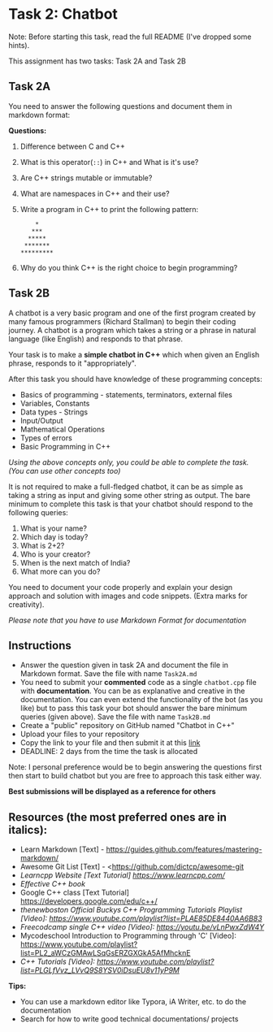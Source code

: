 # Task 2: Chatbot

Note: Before starting this task, read the full README (I've dropped some hints).

This assignment has two tasks: Task 2A and Task 2B

## Task 2A

You need to answer the following questions and document them in markdown format:

**Questions:**

1. Difference between C and C++

2. What is this operator(`::`) in C++ and What is it's use?

3. Are C++ strings mutable or immutable?

4. What are namespaces in C++ and their use?

5. Write a program in C++ to print the following pattern:

   ```
       *
      ***
     *****
    *******
   *********
   ```

6. Why do you think C++ is the right choice to begin programming?

## Task 2B

A chatbot is a very basic program and one of the first program created by many famous programmers (Richard Stallman) to begin their coding journey. A chatbot is a program which takes a string or a phrase in natural language (like English) and responds to that phrase.

Your task is to make a **simple chatbot in C++** which when given an English phrase, responds to it "appropriately". 

After this task you should have knowledge of these programming concepts:

- Basics of programming - statements, terminators, external files
- Variables, Constants
- Data types - Strings
- Input/Output
- Mathematical Operations
- Types of errors
- Basic Programming in C++

*Using the above concepts only, you could be able to complete the task. (You can use other concepts too)*

It is not required to make a full-fledged chatbot, it can be as simple as taking a string as input and giving some other string as output. The bare minimum to complete this task is that your chatbot should respond to the following queries:

1. What is your name?
2. Which day is today?
3. What is 2+2?
4. Who is your creator?
5. When is the next match of India?
6. What more can you do?

You need to document your code properly and explain your design approach and solution with images and code snippets. (Extra marks for creativity). 

*Please note that you have to use Markdown Format for documentation*

## Instructions

- Answer the question given in task 2A and document the file in Markdown format. Save the file with name `Task2A.md`
- You need to submit your **commented** code as a single `chatbot.cpp` file with **documentation**. You can be as explanative and creative in the documentation. You can even extend the functionality of the bot (as you like) but to pass this task your bot should answer the bare minimum queries (given above). Save the file with name `Task2B.md`
- Create a "public" repository on GitHub named "Chatbot in C++"
- Upload your files to your repository
- Copy the link to your file and then submit it at this [link](https://forms.gle/1vmyin13ofkLY6Mb9) 
- DEADLINE: 2 days from the time the task is allocated

Note: I personal preference would be to begin answering the questions first then start to build chatbot but you are free to approach this task either way.

**Best submissions will be displayed as a reference for others**

## Resources (the most preferred ones are in italics):

- Learn Markdown [Text] - <https://guides.github.com/features/mastering-markdown/>
- Awesome Git List [Text] - <https://github.com/dictcp/awesome-git
- *Learncpp Website  [Text Tutorial] https://www.learncpp.com/*
- *Effective C++ book*
- Google C++ class [Text Tutorial] <https://developers.google.com/edu/c++/>
- *thenewboston Official Buckys C++ Programming Tutorials Playlist [Video]: https://www.youtube.com/playlist?list=PLAE85DE8440AA6B83*
- *Freecodcamp single C++ video [Video]: https://youtu.be/vLnPwxZdW4Y*
- Mycodeschool Introduction to Programming through 'C' [Video]: https://www.youtube.com/playlist?list=PL2_aWCzGMAwLSqGsERZGXGkA5AfMhcknE
- *C++ Tutorials [Video]: https://www.youtube.com/playlist?list=PLGLfVvz_LVvQ9S8YSV0iDsuEU8v11yP9M*

**Tips:**

- You can use a markdown editor like Typora, iA Writer, etc. to do the documentation 
- Search for how to write good technical documentations/ projects
